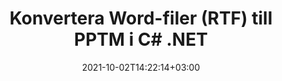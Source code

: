 ---
############################# Static ############################
layout: "autogen-gist"
date: 2021-10-02T14:22:14+03:00
draft: false
path: "sv/total/net/conversion/rtf-to-pptm/"
other_out_formats: "PDF DOC DOCX DOCM DOT DOTX DOTM TXT RTF HTML HTM MHTML MHT XLS XLSX XLSM XLSB XLT XLTX XLTM XLAM CSV TSV DIF SXC FODS PPT PPTX PPS PPSX PPSM POT POTX PPTM POTM ODT OTT OTP ODP ODS EMZ WMZ SVG SVGZ XPS TEX DCM WMF EMF BMP PNG GIF JPEG TIFF ICO WEBP JP2 TGA PSB PSD EPUB MD FODP JPG"
ad_headline: "Konvertera RTF till PPTM | .NET"
ad_description: "Mest exakta RTF till PPTM dokumentkonverteringslösning för dina .NET-applikationer."

############################# Head ############################
head_title: "Konvertera RTF till PPTM i C# ASP.NET | .NET Word-dokumentkonvertering"
head_description: ".NET Ordbehandlingsdokument konvertering API. Konvertera RTF till PPTM och 100+ andra bilder och filformat i .NET (C#, VB.NET, ASP.NET & .NET Core) applikationer. Visa det konverterade PPTM-dokumentet som HTML-visare."

############################# Header ############################
title: "Konvertera Word-filer (RTF) till PPTM i C# .NET"
description: "Konvertera RTF (Word-filer) programmässigt till PPTM i C# VB.NET & ASP.NET-applikationer med hjälp av flexibla dokumentkonverteringsfunktioner som låter dig anpassa det resulterande dokumentets utseende. Konvertera alla populära ordbehandlingsdokumentformat till Excel-kalkylblad, PowerPoint-presentationer, PDF, Photoshop, e-bok, webb- och bildfilformat. Det inbyggda .NET-konverterings-API:et erbjuder flera dokumentkonverteringsalternativ för att konvertera hela dokumentet eller välja specifika sidor i källdokumentfilen baserat på de selektiva sidnumren eller sidintervallen och enkelt konvertera till ett dokumentformat som stöds."

############################# SubMenu ############################
submenu:
    enable: false

############################# Content ############################
content:
    enable: true
    block:
    - title_left: "Hur man konverterar RTF till PPTM i C# .NET"
      content_left: |
          Följ dessa enkla steg för konvertering av RTF till PPTM i .NET. Visa det konverterade PPTM-dokumentet som det är eller rendera och visa det som HTML utan att använda någon extern programvara.

          -   Skapa **Converter**-objekt för att konvertera RTF-dokument
          -   Ställ in konverteringsalternativen för PPTM-format
          -   Anrop **Convert** för klassinstansen **Converter** för konvertering till PPTM
          -   Ställ in alternativ för HTML-visning
          -   Skapa **Viewer**-objekt för att se konverterad PPTM som HTML
          
      title_right: "Nedladdningar och installationsinstruktioner"
      content_right: |
          Du behöver namnrymder `GroupDocs.Conversion` och `GroupDocs.Viewer` för att konvertera Word-filformat till ett brett utbud av bilder och dokumenttyper som PDF, Microsoft Office (Word, Excel, PowerPoint, Project, Outlook), OpenDocument, HTML och CAD-diagram. Utforska andra [.NET API:er för Office-dokument](https://products.conholdate.com/total/net/) som erbjuds av Conholdate.Total.
          
          Hämta respektive monteringsfiler från [Nedladdningar](https://downloads.conholdate.com/total/net) eller hämta hela paketet från [NuGet](https://www.nuget.org/packages/Conholdate.Total/) för att lägga till `Conholdate.Total for .NET` direkt i din arbetsyta.
          
      gisthash: "4f311c07ae9ee691b8afb7960aa6c806"
      gistfile: "word-to-pdf-conversion.cs"

    - title_left: "Lägg till text eller bildvattenstämpel till PPTM i C#"
      content_left: |
          Konvertera dokument (RTF till PPTM) exakt som originalfilen och använd text- eller bildvattenstämplar på de konverterade dokumentsidorna med C# .NET.

          -   Skapa **Converter**-objekt för att konvertera RTF-dokument
          -   Skapa en ny instans av klassen **WatermarkOptions**
          -   Ange egenskaper för vattenstämpel (färg, bredd, text, bild etc)
          -   Instantiera rätt **ConvertOptions**-klass
          -   Ställ in egenskapen **Watermark** för **ConvertOptions**-instansen
          -   Anrop **Convert** för klassinstansen **Converter** för konvertering till PPTM
        
      title_right: "Utdrag av källdokumentinformation"
      content_right: |
          Funktionen för att extrahera dokumentinformation gör det inte bara möjligt att få den grundläggande informationen om källdokumentfilen utan den stöder också extrahering av värdefull filformatsspecifik information såsom projektstart- och slutdatum för en Microsoft Project-fil, eventuella utskriftsrestriktioner för ett PDF-dokument, lista över mappar som ingår i en Outlook-datafil etc.

          Konvertera populära dokumentfilformat på olika operativsystem som Windows, Linux eller macOS medan du använder plattformar som Windows Azure, Mono och Xamarin.
          
      gisthash: "a15affe15284876ce010a315a09da1f0"
      gistfile: "convert-word-to-pdf-and-add-text-watermark-to-converted-pdf.cs"

    - title_left: "Konvertera lösenordsskyddat Word till PDF"
      content_left: |
          Den lösenordsskyddade dokumentkonverteringen i .NET är nu enklare med Conholdate.Total för .NET API:er. Lägg bara till några rader C#-kod och konvertera ett lösenordsskyddat Microsoft Word-dokument till en PDF-fil utan att använda någon extern programvara.

          -   Definiera **LoadOptions** och ange lösenord från dokumentspecifika laddningsalternativ
          -   Skapa **Converter**-objekt för att konvertera Word-dokument
          -   Instantiera klassen **PdfConvertOptions**
          -   Anrop **Convert** för klassinstansen **Converter** för konvertering till PDF
          
      title_right: "Ladda och konvertera fjärrplacerade dokument"
      content_right: |
          Genom att använda Conholdate.Total för .NET – utvecklare kan ladda och konvertera dokument från olika avlägsna platser och molndokumentlagringsresurser som Amazon S3, Microsoft Azure Blob, FTP, lokal disk, stream eller en enkel URL. Du behöver bara specificera metoden för att erhålla fjärrbelägen dokumentström och sedan skicka den vidare till klassen Converter som en konstruktor.
          
          Conholdate.Total för .NET API:er är inbyggda i Windows Forms, ASP.NET, WPF, WCF eller någon typ av applikation baserad på .NET Framework 2.0 eller senare.
          
      gisthash: "3b7541492166a47d49ca85c55b531055"
      gistfile: "convert-password-protected-word-to-pdf.cs"

############################# About Formats ############################
about_formats:
    enable: false
############################# More Formats ############################
more_formats:
    enable: true
    auto: false
    other_out_formats: PDF DOC DOCX DOCM DOT DOTX DOTM TXT RTF HTML HTM MHTML MHT XLS XLSX XLSM XLSB XLT XLTX XLTM XLAM CSV TSV DIF SXC FODS PPT PPTX PPS PPSX PPSM POT POTX PPTM POTM ODT OTT OTP ODP ODS EMZ WMZ SVG SVGZ XPS TEX DCM WMF EMF BMP PNG GIF JPEG TIFF ICO WEBP JP2 TGA PSB PSD EPUB MD FODP JPG
############################# Back to top ###############################
back_to_top:
  enable: true
---
